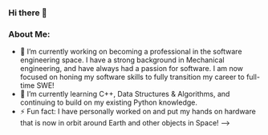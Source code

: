 ### Hi there 👋

<!--
**mmichalak-swe/mmichalak-swe** is a ✨ _special_ ✨ repository because its `README.md` (this file) appears on your GitHub profile.

Here are some ideas to get you started:
-->
### About Me:
- 🔭 I’m currently working on becoming a professional in the software engineering space. I have a strong background in Mechanical engineering, and have always had a passion for software. I am now focused on honing my software skills to fully transition my career to full-time SWE!
- 🌱 I’m currently learning C++, Data Structures & Algorithms, and continuing to build on my existing Python knowledge.
- ⚡ Fun fact: I have personally worked on and put my hands on hardware that is now in orbit around Earth and other objects in Space!
-->
<!--
- 👯 I’m looking to collaborate on ...
- 🤔 I’m looking for help with ...
- 💬 Ask me about ...
- 📫 How to reach me: ...
- 😄 Pronouns: ...
-->
